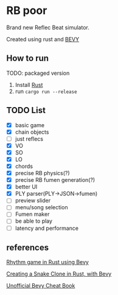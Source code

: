 # RB poor
Brand new Reflec Beat simulator.

Created using rust and [BEVY](https://bevyengine.org/)

## How to run
TODO: packaged version

1. Install [Rust](https://www.rust-lang.org/tools/install)
2. run `cargo run --release`

## TODO List
- [x] basic game
- [x] chain objects
- [ ] just reflecs
- [x] VO
- [x] SO
- [x] LO
- [x] chords
- [x] precise RB physics(?)
- [x] precise RB fumen generation(?)
- [x] better UI
- [x] PLY parser(PLY->JSON->fumen)
- [ ] preview slider
- [ ] menu/song selection
- [ ] Fumen maker
- [ ] be able to play
- [ ] latency and performance

## references
[Rhythm game in Rust using Bevy](https://caballerocoll.com/blog/bevy-rhythm-game/)

[Creating a Snake Clone in Rust, with Bevy](https://mbuffett.com/posts/bevy-snake-tutorial/)

[Unofficial Bevy Cheat Book](https://bevy-cheatbook.github.io/)
